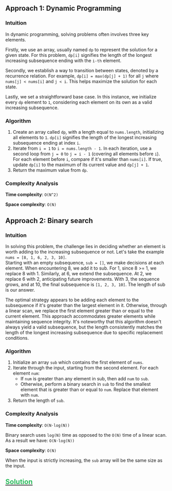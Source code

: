 ## Approach 1: Dynamic Programming

### Intuition

In dynamic programming, solving problems often involves three key elements.

Firstly, we use an array, usually named `dp` to represent the solution for a given state.
For this problem, `dp[i]` signifies the length of the longest increasing subsequence ending with the `i-th` element.

Secondly, we establish a way to transition between states, denoted by a recurrence relation.
For example, `dp[i] = max(dp[j] + 1)` for all `j` where `nums[j] < nums[i]` and `j < i`.
This helps maximize the solution for each state.

Lastly, we set a straightforward base case.
In this instance, we initialize every `dp` element to `1`,
considering each element on its own as a valid increasing subsequence.

### Algorithm

1. Create an array called `dp`, with a length equal to `nums.length`,
   initializing all elements to `1`. `dp[i]` signifies the length of the longest increasing subsequence
   ending at index `i`.
2. Iterate from `i = 1` to `i = nums.length - 1`. In each iteration, use a second loop from `j = 0` to `j = i - 1`
   (covering all elements before `i`). For each element before `i`, compare if it's smaller than `nums[i]`.
   If true, update `dp[i]` to the maximum of its current value and `dp[j] + 1`.
3. Return the maximum value from `dp`.


### Complexity Analysis

**Time complexity**: `O(N^2)`

**Space complexity**: `O(N)`


## Approach 2: Binary search

### Intuition

In solving this problem, the challenge lies in deciding whether an element is worth adding to the increasing subsequence or not.
Let's take the example `nums = [8, 1, 6, 2, 3, 10]`.<br/>
Starting with an empty subsequence, `sub = []`, we make decisions at each element.
When encountering 8, we add it to sub. For 1, since 8 >= 1, we replace 8 with 1.
Similarly, at 6, we extend the subsequence.
At 2, we replace 6 with 2, anticipating future improvements.
With 3, the sequence grows, and at 10, the final subsequence is `[1, 2, 3, 10]`. The length of sub is our answer.

The optimal strategy appears to be adding each element to the subsequence if it's greater than the largest element in it. Otherwise, through a linear scan, we replace the first element greater than or equal to the current element. This approach accommodates greater elements while maintaining sequence integrity. It's noteworthy that this algorithm doesn't always yield a valid subsequence, but the length consistently matches the length of the longest increasing subsequence due to specific replacement conditions.

### Algorithm

1. Initialize an array `sub` which contains the first element of `nums`.
2. Iterate through the input, starting from the second element. For each element `num`:
   - If `num` is greater than any element in sub, then add `num` to `sub`.
   - Otherwise, perform a binary search in `sub` to find the smallest element that is greater than or equal to `num`.
     Replace that element with `num`.
3. Return the length of `sub`.

### Complexity Analysis

**Time complexity**: `O(N⋅log(N))`

Binary search uses `log(N)` time as opposed to the `O(N)` time of a linear scan.
As a result we have: `O(N⋅log(N))`

**Space complexity**: `O(N)`

When the input is strictly increasing, the `sub` array will be the same size as the input.


## [<span style='color: rgb(44, 187, 93)'>Solution</span>](./solution.ts)
